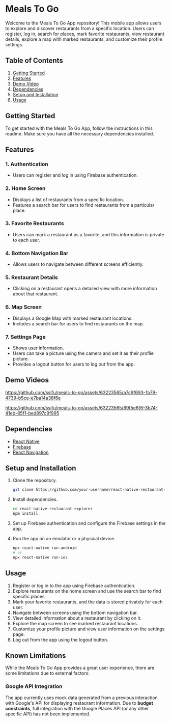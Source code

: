 # Meals To Go

Welcome to the Meals To Go App repository! This mobile app allows users to explore and discover restaurants from a specific location. Users can register, log in, search for places, mark favorite restaurants, view restaurant details, explore a map with marked restaurants, and customize their profile settings.

## Table of Contents

1. [Getting Started](#getting-started)
2. [Features](#features)
3. [Demo Video](#demo-videos)
4. [Dependencies](#dependencies)
5. [Setup and Installation](#setup-and-installation)
6. [Usage](#usage)

## Getting Started

To get started with the Meals To Go App, follow the instructions in this readme. Make sure you have all the necessary dependencies installed.

## Features

### 1. Authentication
- Users can register and log in using Firebase authentication.

### 2. Home Screen
- Displays a list of restaurants from a specific location.
- Features a search bar for users to find restaurants from a particular place.

### 3. Favorite Restaurants
- Users can mark a restaurant as a favorite, and this information is private to each user.

### 4. Bottom Navigation Bar
- Allows users to navigate between different screens efficiently.

### 5. Restaurant Details
- Clicking on a restaurant opens a detailed view with more information about that restaurant.

### 6. Map Screen
- Displays a Google Map with marked restaurant locations.
- Includes a search bar for users to find restaurants on the map.

### 7. Settings Page
- Shows user information.
- Users can take a picture using the camera and set it as their profile picture.
- Provides a logout button for users to log out from the app.

## Demo Videos


https://github.com/ssifu/meals-to-go/assets/63223565/a7c9f693-1b79-4739-b5ce-e7ba14a38f6e




https://github.com/ssifu/meals-to-go/assets/63223565/69f5e6f6-3b74-41eb-85f1-bed897c9f995





## Dependencies

- [React Native](https://reactnative.dev/)
- [Firebase](https://firebase.google.com/)
- [React Navigation](https://reactnavigation.org/)

## Setup and Installation

1. Clone the repository.
   ```bash
   git clone https://github.com/your-username/react-native-restaurant-explorer.git
   ```

2. Install dependencies.
   ```bash
   cd react-native-restaurant-explorer
   npm install
   ```

3. Set up Firebase authentication and configure the Firebase settings in the app.

4. Run the app on an emulator or a physical device.
   ```bash
   npx react-native run-android
   # or
   npx react-native run-ios
   ```

## Usage

1. Register or log in to the app using Firebase authentication.
2. Explore restaurants on the home screen and use the search bar to find specific places.
3. Mark your favorite restaurants, and the data is stored privately for each user.
4. Navigate between screens using the bottom navigation bar.
5. View detailed information about a restaurant by clicking on it.
6. Explore the map screen to see marked restaurant locations.
7. Customize your profile picture and view user information on the settings page.
8. Log out from the app using the logout button.

## Known Limitations

While the Meals To Go App provides a great user experience, there are some limitations due to external factors:

### Google API Integration
The app currently uses mock data generated from a previous interaction with Google's API for displaying restaurant information. Due to **budget constraints**, full integration with the Google Places API (or any other specific API) has not been implemented.

